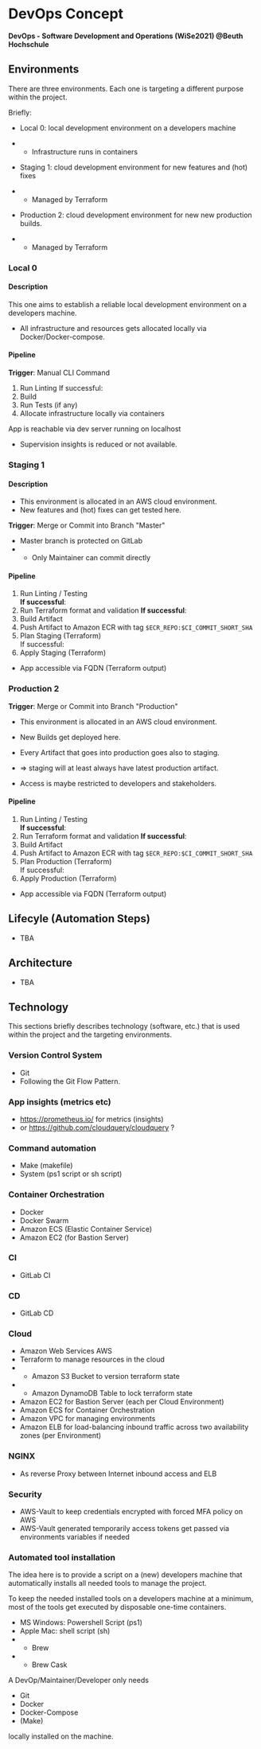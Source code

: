 # DevOps Concept

**DevOps - Software Development and Operations (WiSe2021) @Beuth Hochschule**



## Environments

There are three environments. Each one is targeting 
a different purpose within the project. 

Briefly:

- Local 0: local development environment on a developers machine
- - Infrastructure runs in containers

- Staging 1: cloud development environment for new features and (hot) fixes
- - Managed by Terraform

- Production 2: cloud development environment for new new production builds.
- - Managed by Terraform

### Local 0

#### Description

This one aims to establish a reliable local development environment on a developers machine. 

- All infrastructure and resources gets allocated locally via Docker/Docker-compose.
#### Pipeline

**Trigger**: Manual CLI Command

1. Run Linting 
If successful: 
2. Build
3. Run Tests (if any)
4. Allocate infrastructure locally via containers

App is reachable via dev server running on localhost

- Supervision insights is reduced or not available. 

### Staging 1 
#### Description
- This environment is allocated in an AWS cloud environment. 
- New features and (hot) fixes can get tested here. 

**Trigger**: Merge or Commit into Branch "Master" 
- Master branch is protected on GitLab
- - Only Maintainer can commit directly


#### Pipeline

1. Run Linting / Testing <br />
**If successful**: 
2. Run Terraform format and validation
**If successful**: 
3. Build Artifact
4. Push Artifact to Amazon ECR with tag ```$ECR_REPO:$CI_COMMIT_SHORT_SHA```
5. Plan Staging (Terraform) <br />
If successful:
5. Apply Staging (Terraform)


- App accessible via FQDN (Terraform output)

### Production 2

**Trigger**: Merge or Commit into Branch "Production" 

- This environment is allocated in an AWS cloud environment.
- New Builds get deployed here.
- Every Artifact that goes into production goes also to staging.
- => staging will at least always have latest production artifact.

- Access is maybe restricted to developers and stakeholders.

#### Pipeline

1. Run Linting / Testing <br />
**If successful**: 
2. Run Terraform format and validation
**If successful**: 
3. Build Artifact
4. Push Artifact to Amazon ECR with tag ```$ECR_REPO:$CI_COMMIT_SHORT_SHA```
5. Plan Production (Terraform) <br />
If successful:
5. Apply Production (Terraform)


- App accessible via FQDN (Terraform output)

## Lifecyle (Automation Steps)
- TBA

## Architecture
- TBA 

## Technology
This sections briefly describes technology (software, etc.) 
that is used within the project and the targeting environments.
### Version Control System

- Git
- Following the Git Flow Pattern.

### App insights (metrics etc)
- https://prometheus.io/ for metrics (insights)
- or https://github.com/cloudquery/cloudquery ?

### Command automation 
- Make (makefile)
- System (ps1 script or sh script)

### Container Orchestration
- Docker
- Docker Swarm
- Amazon ECS (Elastic Container Service)
- Amazon EC2 (for Bastion Server)

### CI

- GitLab CI

### CD

- GitLab CD

### Cloud

- Amazon Web Services AWS
- Terraform to manage resources in the cloud
- - Amazon S3 Bucket to version terraform state
- - Amazon DynamoDB Table to lock terraform state
- Amazon EC2 for Bastion Server (each per Cloud Environment)
- Amazon ECS for Container Orchestration
- Amazon VPC for managing environments
- Amazon ELB for load-balancing inbound traffic across two availability zones (per Environment)

### NGINX
- As reverse Proxy between Internet inbound access and ELB
  
### Security

- AWS-Vault to keep credentials encrypted with forced MFA policy on AWS
- AWS-Vault generated temporarily access tokens get passed via environments variables if needed


### Automated tool installation
The idea here is to provide a script 
on a (new) developers machine that automatically 
installs all needed tools to manage the project.

To keep the needed installed tools on a developers machine at a minimum,
most of the tools get executed by disposable one-time containers. 

-  MS Windows: Powershell Script (ps1)
- Apple Mac: shell script (sh)
- - Brew
- - Brew Cask

A DevOp/Maintainer/Developer only needs

- Git
- Docker
- Docker-Compose
- (Make)
  
locally installed on the machine.
